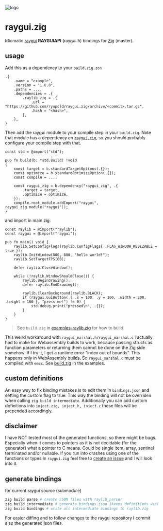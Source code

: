 ![logo](logo.png)

# raygui.zig
Idiomatic [raygui](https://github.com/raysan5/raygui) **RAYGUIAPI** (raygui.h) bindings for [Zig](https://ziglang.org/) (master).

## <a id="usage">usage</a>

Add this as a dependency to your `build.zig.zon`
```zig
.{
    .name = "example",
    .version = "1.0.0",
    .paths = ...,
    .dependencies = .{
        .raylib_zig = .{
            .url = "https://github.com/ryupold/raygui.zig/archive/<commit>.tar.gz",
            .hash = "<hash>",
        },
    },
}
```

Then add the raygui module to your compile step in your `build.zig`. Note that module has a dependency on [`raygui.zig`](https://github.com/ryupold/raygui.zig), so you should probably configure your compile step with that.
```zig
const std = @import("std");

pub fn build(b: *std.Build) !void
{
    const target = b.standardTargetOptions(.{});
    const optimize = b.standardOptimizeOption(.{});
    const compile = ...;

    const raygui_zig = b.dependency("raygui_zig", .{
        .target = target,
        .optimize = optimize,
    });
    compile.root_module.addImport("raygui", raygui_zig.module("raygui"));
}
```

and import in main.zig:
```zig
const raylib = @import("raylib");
const raygui = @import("raygui");

pub fn main() void {
    raylib.SetConfigFlags(raylib.ConfigFlags{ .FLAG_WINDOW_RESIZABLE = true });
    raylib.InitWindow(800, 800, "hello world!");
    raylib.SetTargetFPS(60);

    defer raylib.CloseWindow();

    while (!raylib.WindowShouldClose()) {
        raylib.BeginDrawing();
        defer raylib.EndDrawing();

        raylib.ClearBackground(raylib.BLACK);
        if (raygui.GuiButton(.{ .x = 100, .y = 100, .width = 200, .height = 100 }, "press me!") != 0) {
            std.debug.print("pressed\n", .{});
        }
    }
}
```

> See `build.zig` in [examples-raylib.zig](https://github.com/ryupold/examples-raylib.zig) for how to build.

This weird workaround with `raygui_marshal.h/raygui_marshal.c` I actually had to make for Webassembly builds to work, because passing structs as function parameters or returning them cannot be done on the Zig side somehow. If I try it, I get a runtime error "index out of bounds". This happens only in WebAssembly builds. So `raygui_marshal.c` must be compiled with `emcc`. See [build.zig](https://github.com/ryupold/examples-raylib.zig/blob/main/build.zig) in the examples.

## custom definitions
An easy way to fix binding mistakes is to edit them in `bindings.json` and setting the custom flag to true. This way the binding will not be overriden when calling `zig build intermediate`. 
Additionally you can add custom definitions into `inject.zig, inject.h, inject.c` these files will be prepended accordingly.

## disclaimer
I have NOT tested most of the generated functions, so there might be bugs. Especially when it comes to pointers as it is not decidable (for the generator) what a pointer to C means. Could be single item, array, sentinel terminated and/or nullable. If you run into crashes using one of the functions or types in `raygui.zig` feel free to [create an issue](https://github.com/ryupold/raygui.zig/issues) and I will look into it.

## generate bindings 
for current raygui source (submodule)

```sh
zig build parse # create JSON files with raylib_parser
zig build intermediate # generate bindings.json (keeps definitions with custom=true)
zig build bindings # write all intermediate bindings to raylib.zig
```

For easier diffing and to follow changes to the raygui repository I commit also the generated json files.
